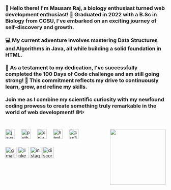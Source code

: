 <h3 align="left">👋 Hello there! I'm Mausam Raj, a biology enthusiast turned web development enthusiast! 🌱 Graduated in 2022 with a B.Sc in Biology from CCSU, I've embarked on an exciting journey of self-discovery and growth. <br> </br>
💻 My current adventure involves mastering Data Structures and Algorithms in Java, all while building a solid foundation in HTML.<br> </br>
🚀 As a testament to my dedication, I've successfully completed the 100 Days of Code challenge and am still going strong! 📅 This commitment reflects my drive to continuously learn, grow, and refine my skills.<br> </br>
Join me as I combine my scientific curiosity with my newfound coding prowess to create something truly remarkable in the world of web development! 🌐✨<br> </br></h3>

###

<img align="right" height="175" src="https://image.pngaaa.com/743/6496743-middle.png"  />

###

<div align="left">
  <img src="https://cdn.jsdelivr.net/gh/devicons/devicon/icons/java/java-original.svg" height="30" alt="java logo"  />
  <img width="12" />
  <img src="https://cdn.jsdelivr.net/gh/devicons/devicon/icons/python/python-original.svg" height="30" alt="python logo"  />
  <img width="12" />
  <img src="https://cdn.jsdelivr.net/gh/devicons/devicon/icons/cplusplus/cplusplus-original.svg" height="30" alt="cplusplus logo"  />
  <img width="12" />
  <img src="https://cdn.jsdelivr.net/gh/devicons/devicon/icons/html5/html5-original.svg" height="30" alt="html5 logo"  />
  <img width="12" />
  <img src="https://cdn.jsdelivr.net/gh/devicons/devicon/icons/css3/css3-original.svg" height="30" alt="css3 logo"  />
</div>

###

<div align="left">
    <img src="https://img.shields.io/static/v1?message=Gmail&logo=gmail&label=&color=D14836&logoColor=white&labelColor=&style=for-the-badge" height="35" alt="gmail logo" />
  <img src="https://img.shields.io/static/v1?message=LinkedIn&logo=linkedin&label=&color=0077B5&logoColor=white&labelColor=&style=for-the-badge" height="35" alt="linkedin logo"  />
  <img src="https://img.shields.io/static/v1?message=Instagram&logo=instagram&label=&color=E4405F&logoColor=white&labelColor=&style=for-the-badge" height="35" alt="instagram logo"  />
  <img src="https://img.shields.io/static/v1?message=Discord&logo=discord&label=&color=7289DA&logoColor=white&labelColor=&style=for-the-badge" height="35" alt="discord logo"  />
</div>

###
